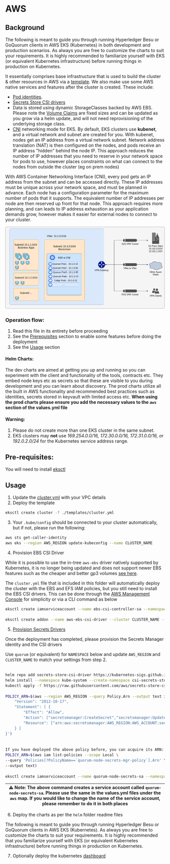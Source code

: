 # AWS

## Background

The following is meant to guide you through running Hyperledger Besu or GoQuorum clients in AWS EKS (Kubernetes) in both development and production scenarios. As always you are free to customize the charts to suit your requirements. It is highly recommended to familiarize yourself with EKS (or equivalent Kubernetes infrastructure) before running things in production on Kubernetes.

It essentially comprises base infrastructure that is used to build the cluster & other resources in AWS via a [template]('./templates/cluster.yml'). We also make use some AWS native services and features after the cluster is created. These include:

- [Pod identities](hhttps://github.com/aws/amazon-eks-pod-identity-webhook).
- [Secrets Store CSI drivers](https://docs.aws.amazon.com/eks/latest/userguide/ebs-csi.html)
- Data is stored using dynamic StorageClasses backed by AWS EBS. Please note the [Volume Claims](https://kubernetes.io/docs/concepts/storage/persistent-volumes/#persistentvolumeclaims) are fixed sizes and can be updated as you grow via a helm update, and will not need reprovisioning of the underlying storage class.
- [CNI](https://docs.aws.amazon.com/eks/latest/userguide/pod-networking.html) networking mode for EKS. By default, EKS clusters use **kubenet**, and a virtual network and subnet are created for you. With kubenet, nodes get an IP address from a virtual network subnet. Network address translation (NAT) is then configured on the nodes, and pods receive an IP address "hidden" behind the node IP. This approach reduces the number of IP addresses that you need to reserve in your network space for pods to use, however places constraints on what can connect to the nodes from outside the cluster (eg on prem nodes)

With AWS Container Networking Interface (CNI), every pod gets an IP address from the subnet and can be accessed directly. These IP addresses must be unique across your network space, and must be planned in advance. Each node has a configuration parameter for the maximum number of pods that it supports. The equivalent number of IP addresses per node are then reserved up front for that node. This approach requires more planning, and can leads to IP address exhaustion as your application demands grow, however makes it easier for external nodes to connect to your cluster.

![Image aks_cni](../static/aks_cni.png)

### Operation flow:

1. Read this file in its entirety before proceeding
2. See the [Prerequisites](#prerequisites) section to enable some features before doing the deployment
3. See the [Usage](#usage) section

#### Helm Charts:

The dev charts are aimed at getting you up and running so you can experiment with the client and functionality of the tools, contracts etc. They embed node keys etc as secrets so that these are visible to you during development and you can learn about discovery. The prod charts utilize all the built in AWS functionality and recommended best practices such as identities, secrets stored in keyvault with limited access etc. **When using the prod charts please ensure you add the necessary values to the `aws` section of the values.yml file**

#### Warning:

1. Please do not create more than one EKS cluster in the same subnet.
2. EKS clusters may **not** use _169.254.0.0/16, 172.30.0.0/16, 172.31.0.0/16, or 192.0.2.0/24_ for the Kubernetes service address range.

## Pre-requisites:

You will need to install [eksctl](https://docs.aws.amazon.com/eks/latest/userguide/getting-started-eksctl.html)

## Usage

1. Update the [cluster.yml](./templates/cluster.yml) with your VPC details
2. Deploy the template

```bash
eksctl create cluster -f ./templates/cluster.yml
```

3. Your `.kube/config` should be connected to your cluster automatically, but if not, please run the following:
```bash
aws sts get-caller-identity
aws eks --region AWS_REGION update-kubeconfig --name CLUSTER_NAME
```

4. Provision EBS CSI Driver

While it is possible to use the in-tree `aws-ebs` driver natively supported by Kubernetes, it is no longer being updated and does not support newer EBS features such as the cheaper and better gp3 volumes [see here](https://stackoverflow.com/questions/68359043/whats-the-difference-between-ebs-csi-aws-com-vs-kubernetes-io-aws-ebs-for-provi).

The `cluster.yml` file that is included in this folder will automatically deploy the cluster with the EBS and EFS IAM policies, but you still need to install the EBS CSI drivers. This can be done through the [AWS Management Console](https://docs.aws.amazon.com/eks/latest/userguide/managing-ebs-csi.html#adding-ebs-csi-eks-add-on) for simplicity or via a CLI command as below

```bash
eksctl create iamserviceaccount --name ebs-csi-controller-sa --namespace kube-system --cluster CLUSTER_NAME --region AWS_REGION --attach-policy-arn arn:aws:iam::aws:policy/service-role/AmazonEBSCSIDriverPolicy --approve --role-only --role-name AmazonEKS_EBS_CSI_DriverRole

eksctl create addon --name aws-ebs-csi-driver --cluster CLUSTER_NAME --region AWS_REGION --service-account-role-arn arn:aws:iam::AWS_ACCOUNT:role/AmazonEKS_EBS_CSI_DriverRole --force
```

5. [Provision Secrets Drivers](https://github.com/aws/secrets-store-csi-driver-provider-aws)

Once the deployment has completed, please provision the Secrets Manager identity and the CSI drivers

Use `quorum` (or equivalent) for `NAMESPACE` below and update `AWS_REGION` and `CLUSTER_NAME` to match your settings from step 2.

```bash

helm repo add secrets-store-csi-driver https://kubernetes-sigs.github.io/secrets-store-csi-driver/charts
helm install --namespace kube-system --create-namespace csi-secrets-store secrets-store-csi-driver/secrets-store-csi-driver
kubectl apply -f https://raw.githubusercontent.com/aws/secrets-store-csi-driver-provider-aws/main/deployment/aws-provider-installer.yaml 

POLICY_ARN=$(aws --region AWS_REGION --query Policy.Arn --output text iam create-policy --policy-name quorum-node-secrets-mgr-policy --policy-document '{
    "Version": "2012-10-17",
    "Statement": [ {
        "Effect": "Allow",
        "Action": ["secretsmanager:CreateSecret","secretsmanager:UpdateSecret","secretsmanager:DescribeSecret","secretsmanager:GetSecretValue","secretsmanager:PutSecretValue","secretsmanager:ReplicateSecretToRegions","secretsmanager:TagResource"],
        "Resource": ["arn:aws:secretsmanager:AWS_REGION:AWS_ACCOUNT:secret:goquorum-node-*", "arn:aws:secretsmanager:AWS_REGION:AWS_ACCOUNT:secret:besu-node-*"]
    } ]
}')


If you have deployed the above policy before, you can acquire its ARN:
POLICY_ARN=$(aws iam list-policies --scope Local \
--query 'Policies[?PolicyName==`quorum-node-secrets-mgr-policy`].Arn' \
--output text)

eksctl create iamserviceaccount --name quorum-node-secrets-sa --namespace NAMESPACE --region=AWS_REGION --cluster CLUSTER_NAME --attach-policy-arn "$POLICY_ARN" --approve --override-existing-serviceaccounts
```

| ⚠️ **Note**: The above command creates a service account called `quorum-node-secrets-sa`. Please use the same in the values.yml files under the `aws` map. If you would like to change the name of the service account, please remember to do it in both places |
| --------------------------------------------------------------------------------------------------------------------------------------------------------------------------------------------------------------------------------------------------------------- |


6. Deploy the charts as per the `helm` folder readme files

The following is meant to guide you through running Hyperledger Besu or GoQuorum clients in AWS EKS (Kubernetes). As always you are free to customize the charts to suit your requirements. It is highly recommended that you familiarize yourself with EKS (or equivalent Kubernetes infrastructure) before running things in production on Kubernetes.

7. Optionally deploy the kubernetes [dashboard](./templates/k8s-dashboard/README.md)
